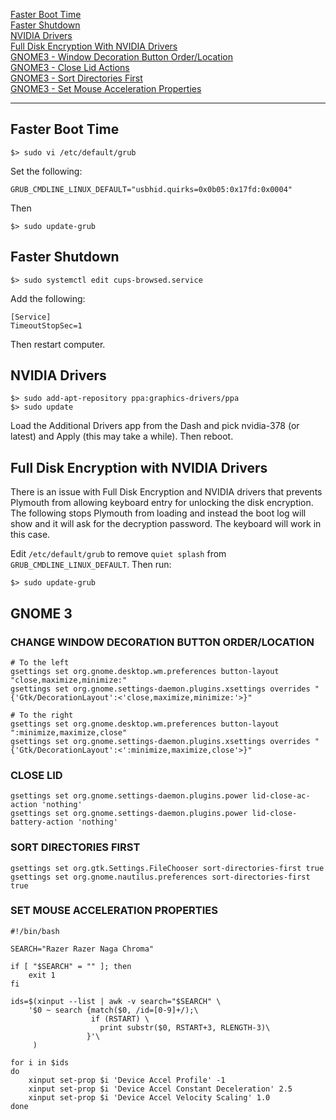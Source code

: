 [Faster Boot Time](#fasterboot)<br/>
[Faster Shutdown](#fastershutdown)<br/>
[NVIDIA Drivers](#nvidia)<br/>
[Full Disk Encryption With NVIDIA Drivers](#fde)<br/>
[GNOME3 - Window Decoration Button Order/Location](#windowdecoration)<br/>
[GNOME3 - Close Lid Actions](#closelid)<br/>
[GNOME3 - Sort Directories First](#sortdirs)<br/>
[GNOME3 - Set Mouse Acceleration Properties](#setmouseaccel)<br/>
<hr>

<a name="fasterboot"></a>
## Faster Boot Time
```
$> sudo vi /etc/default/grub
```
Set the following:
```
GRUB_CMDLINE_LINUX_DEFAULT="usbhid.quirks=0x0b05:0x17fd:0x0004"
```

Then
```
$> sudo update-grub
```

<a name="fastershutdown"></a>
## Faster Shutdown
```
$> sudo systemctl edit cups-browsed.service
```
Add the following:
```
[Service]
TimeoutStopSec=1
```
Then restart computer.

<a name="nvidia"></a>
## NVIDIA Drivers
```
$> sudo add-apt-repository ppa:graphics-drivers/ppa
$> sudo update
```
Load the Additional Drivers app from the Dash and pick nvidia-378 (or latest) and Apply (this may take a while).  Then reboot.

<a name="fde"></a>
## Full Disk Encryption with NVIDIA Drivers
There is an issue with Full Disk Encryption and NVIDIA drivers that prevents Plymouth from allowing keyboard entry for unlocking the disk encryption.  The following stops Plymouth from loading and instead the boot log will show and it will ask for the decryption password.  The keyboard will work in this case.

Edit `/etc/default/grub` to remove `quiet splash` from `GRUB_CMDLINE_LINUX_DEFAULT`.  Then run:
```
$> sudo update-grub
```

## GNOME 3
<a name="windowdecoration"></a>
### CHANGE WINDOW DECORATION BUTTON ORDER/LOCATION
```
# To the left
gsettings set org.gnome.desktop.wm.preferences button-layout "close,maximize,minimize:"
gsettings set org.gnome.settings-daemon.plugins.xsettings overrides "{'Gtk/DecorationLayout':<'close,maximize,minimize:'>}"

# To the right
gsettings set org.gnome.desktop.wm.preferences button-layout ":minimize,maximize,close"
gsettings set org.gnome.settings-daemon.plugins.xsettings overrides "{'Gtk/DecorationLayout':<':minimize,maximize,close'>}"
```
<a name="closelid"></a>
### CLOSE LID
```
gsettings set org.gnome.settings-daemon.plugins.power lid-close-ac-action 'nothing'
gsettings set org.gnome.settings-daemon.plugins.power lid-close-battery-action 'nothing'
```

<a name="sortdirs"></a>
### SORT DIRECTORIES FIRST
```
gsettings set org.gtk.Settings.FileChooser sort-directories-first true
gsettings set org.gnome.nautilus.preferences sort-directories-first true
```

<a name="setmouseaccel"></a>
### SET MOUSE ACCELERATION PROPERTIES
```
#!/bin/bash

SEARCH="Razer Razer Naga Chroma"

if [ "$SEARCH" = "" ]; then
    exit 1
fi

ids=$(xinput --list | awk -v search="$SEARCH" \
    '$0 ~ search {match($0, /id=[0-9]+/);\
                  if (RSTART) \
                    print substr($0, RSTART+3, RLENGTH-3)\
                 }'\
     )

for i in $ids
do
    xinput set-prop $i 'Device Accel Profile' -1
    xinput set-prop $i 'Device Accel Constant Deceleration' 2.5
    xinput set-prop $i 'Device Accel Velocity Scaling' 1.0
done
```
